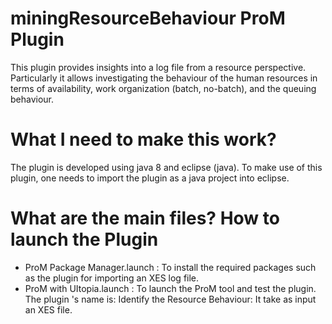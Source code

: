 # miningResourceBehaviour ProM Plugin

This plugin provides insights into a log file from a resource perspective.
Particularly it allows investigating the behaviour of the human resources in terms of availability, work organization (batch, no-batch), and the queuing behaviour.
 
# What I need to make this work?

The plugin is developed using java 8 and eclipse (java).
To make use of this plugin, one needs to import the plugin as a java project into eclipse.

# What are the main files? How to launch the Plugin

- ProM Package Manager.launch : To install the required packages such as the plugin for importing an XES log file. 
- ProM with UItopia.launch : To launch the ProM tool and test the plugin.  
The plugin 's name is: Identify the Resource Behaviour: It take as input an XES file. 


